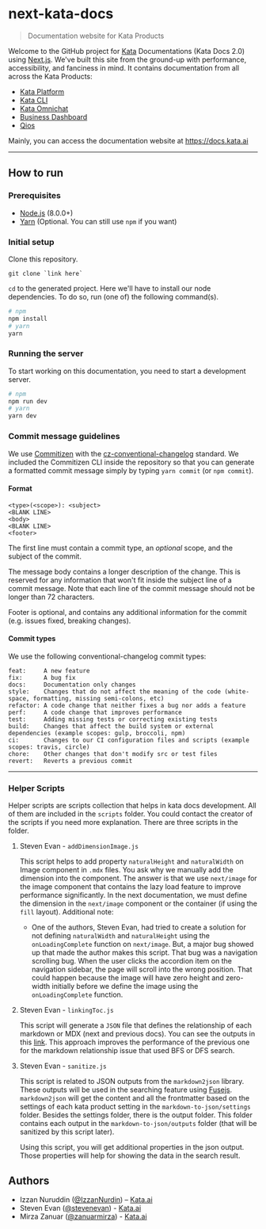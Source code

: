 # next-kata-docs

> Documentation website for Kata Products

Welcome to the GitHub project for [Kata](https://kata.ai) Documentations (Kata Docs 2.0) using [Next.js](https://nextjs.org/).
We've built this site from the ground-up with performance, accessibility, and fanciness in mind.
It contains documentation from all across the Kata Products:

-   [Kata Platform](https://docs.kata.ai/kata-platform)
-   [Kata CLI](https://github.com/kata-ai/kata-cli)
-   [Kata Omnichat](https://docs.kata.ai/kata-omnichat)
-   [Business Dashboard](https://docs.kata.ai/business-dashboard)
-   [Qios](https://docs.kata.ai/qios)

Mainly, you can access the documentation website at https://docs.kata.ai

---

## How to run

### Prerequisites

-   [Node.js](https://nodejs.org/en/) (8.0.0+)
-   [Yarn](https://yarnpkg.com) (Optional. You can still use `npm` if you want)

### Initial setup

Clone this repository.

```
git clone `link here`
```

`cd` to the generated project. Here we'll have to install our node dependencies. To do so, run (one of) the following command(s).

```bash
# npm
npm install
# yarn
yarn
```

### Running the server

To start working on this documentation, you need to start a development server.

```bash
# npm
npm run dev
# yarn
yarn dev
```

### Commit message guidelines

We use [Commitizen](https://github.com/commitizen/cz-cli) with the [cz-conventional-changelog](https://github.com/commitizen/cz-conventional-changelog) standard. We included the Commitizen CLI inside the repository so that you can generate a formatted commit message simply by typing `yarn commit` (or `npm commit`).

#### Format

```
<type>(<scope>): <subject>
<BLANK LINE>
<body>
<BLANK LINE>
<footer>
```

The first line must contain a commit type, an _optional_ scope, and the subject of the commit.

The message body contains a longer description of the change. This is reserved for any information that won't fit inside the subject line of a commit message. Note that each line of the commit message should not be longer than 72 characters.

Footer is optional, and contains any additional information for the commit (e.g. issues fixed, breaking changes).

#### Commit types

We use the following conventional-changelog commit types:

```
feat:     A new feature
fix:      A bug fix
docs:     Documentation only changes
style:    Changes that do not affect the meaning of the code (white-space, formatting, missing semi-colons, etc)
refactor: A code change that neither fixes a bug nor adds a feature
perf:     A code change that improves performance
test:     Adding missing tests or correcting existing tests
build:    Changes that affect the build system or external dependencies (example scopes: gulp, broccoli, npm)
ci:       Changes to our CI configuration files and scripts (example scopes: travis, circle)
chore:    Other changes that don't modify src or test files
revert:   Reverts a previous commit
```

---

### Helper Scripts

Helper scripts are scripts collection that helps in kata docs development. All of them are included in the `scripts` folder. You could contact the creator of the scripts if you need more explanation. There are three scripts in the folder.

1. Steven Evan - `addDimensionImage.js`

    This script helps to add property `naturalHeight` and `naturalWidth` on Image component in `.mdx` files. You ask why we manually add the dimension into the component. The answer is that we use `next/image` for the image component that contains the lazy load feature to improve performance significantly. In the next documentation, we must define the dimension in the `next/image` component or the container (if using the `fill` layout). Additional note:

    - One of the authors, Steven Evan, had tried to create a solution for not defining `naturalWidth` and `naturalHeight` using the `onLoadingComplete` function on `next/image`. But, a major bug showed up that made the author makes this script. That bug was a navigation scrolling bug. When the user clicks the accordion item on the navigation sidebar, the page will scroll into the wrong position. That could happen because the image will have zero height and zero-width initially before we define the image using the `onLoadingComplete` function.

2. Steven Evan - `linkingToc.js`

    This script will generate a `JSON` file that defines the relationship of each markdown or MDX (next and previous docs). You can see the outputs in this [link](./docs/linking-toc). This approach improves the performance of the previous one for the markdown relationship issue that used BFS or DFS search.

3. Steven Evan - `sanitize.js`

    This script is related to JSON outputs from the `markdown2json` library. These outputs will be used in the searching feature using [Fusejs](https://fusejs.io/). `markdown2json` will get the content and all the frontmatter based on the settings of each kata product setting in the `markdown-to-json/settings` folder. Besides the settings folder, there is the output folder. This folder contains each output in the `markdown-to-json/outputs` folder (that will be sanitized by this script later).

    Using this script, you will get additional properties in the json output. Those properties will help for showing the data in the search result.

## Authors

-   Izzan Nuruddin ([@IzzanNurdin](https://github.com/IzzanNurdin)) – [Kata.ai](https://kata.ai)
-   Steven Evan ([@stevenevan](https://github.com/stevenevan)) - [Kata.ai](https://kata.ai)
-   Mirza Zanuar ([@zanuarmirza](https://github.com/zanuarmirza)) - [Kata.ai](https://kata.ai)
